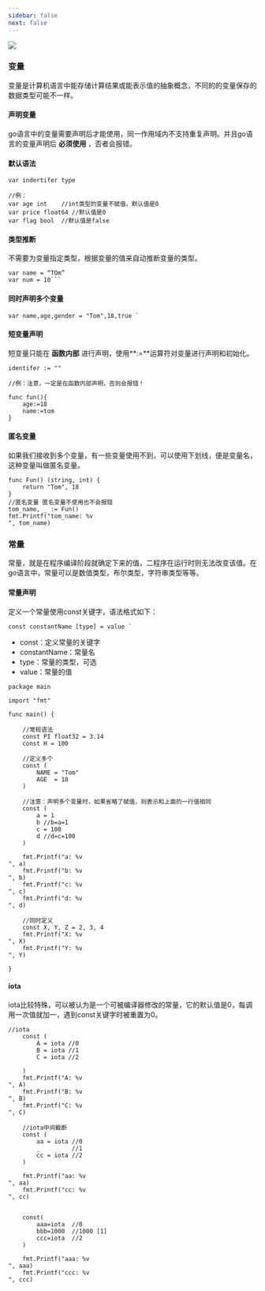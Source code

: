 ```yaml
---
sidebar: false
next: false
---
```

<BlogInfo/>

![](http://www.lll.plus/media/image/2024/01/18/906c989e4ce2d2e590d6f2b1450ff6ac.bfcbae4ab55811eeb3a9eb54e8a036ec.jpg)

### 变量

变量是计算机语言中能存储计算结果或能表示值的抽象概念，不同的的变量保存的数据类型可能不一样。

#### 声明变量

go语言中的变量需要声明后才能使用，同一作用域内不支持重复声明。并且go语言的变量声明后 **必须使用** ，否者会报错。

#### 默认语法

```golang
var indertifer type

//例：
var age int    //int类型的变量不赋值，默认值是0
var price float64 //默认值是0
var flag bool  //默认值是false
```

#### 类型推断

不需要为变量指定类型，根据变量的值来自动推断变量的类型。

```golang
var name = “TOm”
var num = 10```
```

#### 同时声明多个变量

```golang
var name,age,gender = "Tom",18,true `
```

#### 短变量声明

短变量只能在 **函数内部** 进行声明，使用**:=**运算符对变量进行声明和初始化。

```golang
identifer := ""

//例：注意，一定是在函数内部声明，否则会报错！

func fun(){
    age:=18
	name:=tom
}
```

#### 匿名变量

如果我们接收到多个变量，有一些变量使用不到，可以使用下划线，便是变量名，这种变量叫做匿名变量。

```golang
func Fun() (string, int) {
	return "Tom", 18
}
//匿名变量 匿名变量不使用也不会报错
tom_name, _ := Fun()
fmt.Printf("tom_name: %v
", tom_name)
```

### 常量

常量，就是在程序编译阶段就确定下来的值，二程序在运行时则无法改变该值。在go语言中，常量可以是数值类型，布尔类型，字符串类型等等。

#### 常量声明

定义一个常量使用const关键字，语法格式如下：

```golang
const constantName [type] = value `
```

* const：定义常量的关键字
* constantName：常量名
* type：常量的类型，可选
* value：常量的值

```golang
package main

import "fmt"

func main() {

	//常规语法
	const PI float32 = 3.14
	const H = 100

	//定义多个
	const (
		NAME = "Tom"
		AGE  = 18
	)

	//注意：声明多个变量时，如果省略了赋值，则表示和上面的一行值相同
	const (
		a = 1
		b //b=a=1
		c = 100
		d //d=c=100
	)

	fmt.Printf("a: %v
", a)
	fmt.Printf("b: %v
", b)
	fmt.Printf("c: %v
", c)
	fmt.Printf("d: %v
", d)

	//同时定义
	const X, Y, Z = 2, 3, 4
	fmt.Printf("X: %v
", X)
	fmt.Printf("Y: %v
", Y)

}
```

#### iota

iota比较特殊，可以被认为是一个可被编译器修改的常量，它的默认值是0，每调用一次值就加一，遇到const关键字时被重置为0。

```golang
//iota
	const (
		A = iota //0 
		B = iota //1
		C = iota //2

	)
	fmt.Printf("A: %v
", A)
	fmt.Printf("B: %v
", B)
	fmt.Printf("C: %v
", C)

	//iota中间截断
	const (
		aa = iota //0
		_         //1
		cc = iota //2
	)

	fmt.Printf("aa: %v
", aa)
	fmt.Printf("cc: %v
", cc)


	const(
		aaa=iota  //0
		bbb=1000  //1000 [1]
		ccc=iota  //2
	)

	fmt.Printf("aaa: %v
", aaa)
	fmt.Printf("ccc: %v
", ccc)
```

<ActionBox />
        
<style>#top-box {margin-top:0.5rem!important;}</style>